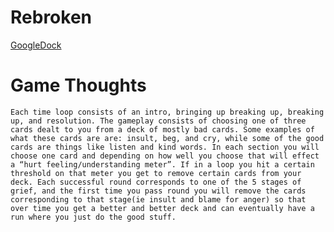 # Rebroken

[GoogleDock](https://drive.google.com/drive/folders/1fXBTUrqcc_DWLntWfB7UMQEY3y8QZXRs)

# Game Thoughts
    Each time loop consists of an intro, bringing up breaking up, breaking up, and resolution. The gameplay consists of choosing one of three cards dealt to you from a deck of mostly bad cards. Some examples of what these cards are are: insult, beg, and cry, while some of the good cards are things like listen and kind words. In each section you will choose one card and depending on how well you choose that will effect a “hurt feeling/understanding meter”. If in a loop you hit a certain threshold on that meter you get to remove certain cards from your deck. Each successful round corresponds to one of the 5 stages of grief, and the first time you pass round you will remove the cards corresponding to that stage(ie insult and blame for anger) so that over time you get a better and better deck and can eventually have a run where you just do the good stuff. 